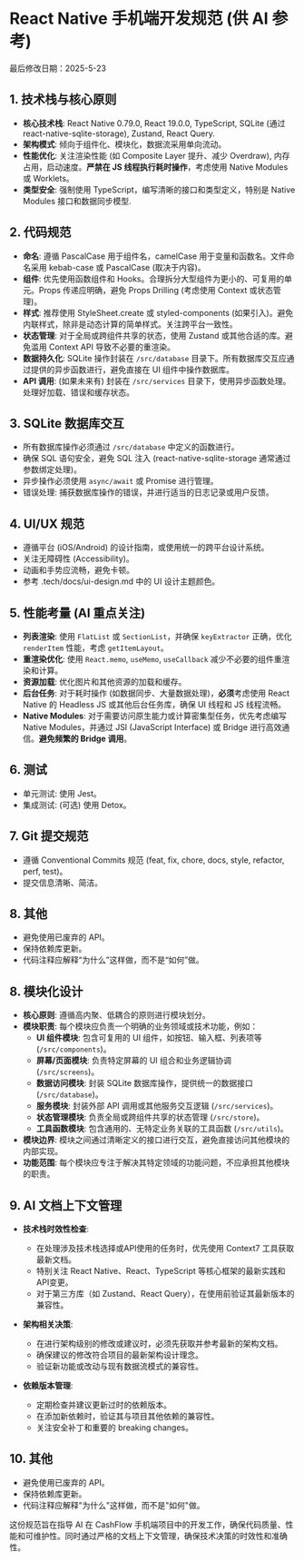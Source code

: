 # React Native 手机端开发规范 (供 AI 参考)

最后修改日期：2025-5-23

## 1. 技术栈与核心原则

- **核心技术栈**: React Native 0.79.0, React 19.0.0, TypeScript, SQLite (通过 react-native-sqlite-storage), Zustand, React Query.
- **架构模式**: 倾向于组件化、模块化，数据流采用单向流动。
- **性能优化**: 关注渲染性能 (如 Composite Layer 提升、减少 Overdraw), 内存占用，启动速度。**严禁在 JS 线程执行耗时操作**，考虑使用 Native Modules 或 Worklets。
- **类型安全**: 强制使用 TypeScript，编写清晰的接口和类型定义，特别是 Native Modules 接口和数据同步模型.


## 2. 代码规范

- **命名**: 遵循 PascalCase 用于组件名，camelCase 用于变量和函数名。文件命名采用 kebab-case 或 PascalCase (取决于内容)。
- **组件**: 优先使用函数组件和 Hooks。合理拆分大型组件为更小的、可复用的单元。Props 传递应明确，避免 Props Drilling (考虑使用 Context 或状态管理)。
- **样式**: 推荐使用 StyleSheet.create 或 styled-components (如果引入)。避免内联样式，除非是动态计算的简单样式。关注跨平台一致性。
- **状态管理**: 对于全局或跨组件共享的状态，使用 Zustand 或其他合适的库。避免滥用 Context API 导致不必要的重渲染。
- **数据持久化**: SQLite 操作封装在 `/src/database` 目录下。所有数据库交互应通过提供的异步函数进行，避免直接在 UI 组件中操作数据库。
- **API 调用**: (如果未来有) 封装在 `/src/services` 目录下，使用异步函数处理。处理好加载、错误和缓存状态。

## 3. SQLite 数据库交互

- 所有数据库操作必须通过 `/src/database` 中定义的函数进行。
- 确保 SQL 语句安全，避免 SQL 注入 (react-native-sqlite-storage 通常通过参数绑定处理)。
- 异步操作必须使用 `async/await` 或 Promise 进行管理。
- 错误处理: 捕获数据库操作的错误，并进行适当的日志记录或用户反馈。

## 4. UI/UX 规范

- 遵循平台 (iOS/Android) 的设计指南，或使用统一的跨平台设计系统。
- 关注无障碍性 (Accessibility)。
- 动画和手势应流畅，避免卡顿。
- 参考 .tech/docs/ui-design.md 中的 UI 设计主题颜色。

## 5. 性能考量 (AI 重点关注)

- **列表渲染**: 使用 `FlatList` 或 `SectionList`，并确保 `keyExtractor` 正确，优化 `renderItem` 性能，考虑 `getItemLayout`。
- **重渲染优化**: 使用 `React.memo`, `useMemo`, `useCallback` 减少不必要的组件重渲染和计算。
- **资源加载**: 优化图片和其他资源的加载和缓存。
- **后台任务**: 对于耗时操作 (如数据同步、大量数据处理)，**必须**考虑使用 React Native 的 Headless JS 或其他后台任务库，确保 UI 线程和 JS 线程流畅。
- **Native Modules**: 对于需要访问原生能力或计算密集型任务，优先考虑编写 Native Modules，并通过 JSI (JavaScript Interface) 或 Bridge 进行高效通信。**避免频繁的 Bridge 调用**。

## 6. 测试


- 单元测试: 使用 Jest。
- 集成测试: (可选) 使用 Detox。

## 7. Git 提交规范

- 遵循 Conventional Commits 规范 (feat, fix, chore, docs, style, refactor, perf, test)。
- 提交信息清晰、简洁。

## 8. 其他

- 避免使用已废弃的 API。
- 保持依赖库更新。
- 代码注释应解释“为什么”这样做，而不是“如何”做。

## 8. 模块化设计

- **核心原则**: 遵循高内聚、低耦合的原则进行模块划分。
- **模块职责**: 每个模块应负责一个明确的业务领域或技术功能，例如：
  - **UI 组件模块**: 包含可复用的 UI 组件，如按钮、输入框、列表项等 (`/src/components`)。
  - **屏幕/页面模块**: 负责特定屏幕的 UI 组合和业务逻辑协调 (`/src/screens`)。
  - **数据访问模块**: 封装 SQLite 数据库操作，提供统一的数据接口 (`/src/database`)。
  - **服务模块**: 封装外部 API 调用或其他服务交互逻辑 (`/src/services`)。
  - **状态管理模块**: 负责全局或跨组件共享的状态管理 (`/src/store`)。
  - **工具函数模块**: 包含通用的、无特定业务关联的工具函数 (`/src/utils`)。
- **模块边界**: 模块之间通过清晰定义的接口进行交互，避免直接访问其他模块的内部实现。
- **功能范围**: 每个模块应专注于解决其特定领域的功能问题，不应承担其他模块的职责。

## 9. AI 文档上下文管理

- **技术栈时效性检查**: 
  - 在处理涉及技术栈选择或API使用的任务时，优先使用 Context7 工具获取最新文档。
  - 特别关注 React Native、React、TypeScript 等核心框架的最新实践和API变更。
  - 对于第三方库（如 Zustand、React Query），在使用前验证其最新版本的兼容性。

- **架构相关决策**: 
  - 在进行架构级别的修改或建议时，必须先获取并参考最新的架构文档。
  - 确保建议的修改符合项目的最新架构设计理念。
  - 验证新功能或改动与现有数据流模式的兼容性。

- **依赖版本管理**: 
  - 定期检查并建议更新过时的依赖版本。
  - 在添加新依赖时，验证其与项目其他依赖的兼容性。
  - 关注安全补丁和重要的 breaking changes。

## 10. 其他

- 避免使用已废弃的 API。
- 保持依赖库更新。
- 代码注释应解释"为什么"这样做，而不是"如何"做。

这份规范旨在指导 AI 在 CashFlow 手机端项目中的开发工作，确保代码质量、性能和可维护性。同时通过严格的文档上下文管理，确保技术决策的时效性和准确性。